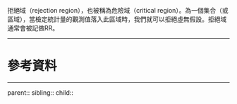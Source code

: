 拒絕域（rejection region），也被稱為危險域（critical region）。為一個集合（或區域），當檢定統計量的觀測值落入此區域時，我們就可以拒絕虛無假設。拒絕域通常會被記做RR。

- - -
# 參考資料

- - -
parent::
sibling::
child::